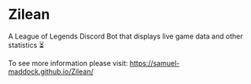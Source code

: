 # Zilean
A League of Legends Discord Bot that displays live game data and other statistics ⏳ 

To see more information please visit: https://samuel-maddock.github.io/Zilean/